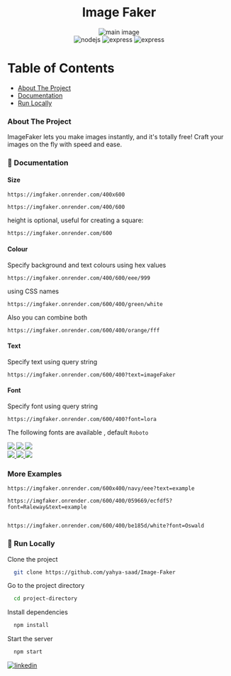 <div align="center">
  <h1>Image Faker </h1>
  <img src="./public/img/repo-img.png" alt="main image">
    <br>
      <img src="https://img.shields.io/badge/Node%20js-339933?style=for-the-badge&logo=nodedotjs&logoColor=white" alt="nodejs" />
      <img src="https://img.shields.io/badge/Express%20js-000000?style=for-the-badge&logo=express&logoColor=white" alt="express" />
      <img src="https://img.shields.io/badge/canvas-000000?style=for-the-badge&logoColor=white" alt="express" />
  </div>

# Table of Contents

- [About The Project](#about-the-project)
- [Documentation](#notebook_with_decorative_cover-documentation)
- [Run Locally](#running-run-locally)

<!-- About the Project -->

### About The Project

ImageFaker lets you make images instantly, and it's totally free! Craft your images on the fly with speed and ease.

<!-- Documentation -->

### :notebook_with_decorative_cover: Documentation

#### Size

```
https://imgfaker.onrender.com/400x600
```

```
https://imgfaker.onrender.com/400/600
```

height is optional, useful for creating a square:

```
https://imgfaker.onrender.com/600
```

#### Colour

Specify background and text colours using hex values

```
https://imgfaker.onrender.com/400/600/eee/999
```

using CSS names

```
https://imgfaker.onrender.com/600/400/green/white
```

Also you can combine both

```
https://imgfaker.onrender.com/600/400/orange/fff
```

#### Text

Specify text using query string

```
https://imgfaker.onrender.com/600/400?text=imageFaker
```

#### Font

Specify font using query string

```
https://imgfaker.onrender.com/600/400?font=lora
```

The following fonts are available , default `Roboto`

<div class="doc-fonts">
  <div>
  <a href="https://imgfaker.onrender.com/250/50/EEE/31343C?font=Roboto&amp;text=Roboto" target="_blank">
    <img src="https://imgfaker.onrender.com/250/50/EEE/31343C?font=Roboto&amp;text=Roboto">
  </a>
  <a href="https://imgfaker.onrender.com/250/50/EEE/31343C?font=Lora&amp;text=Lora" target="_blank">
    <img src="https://imgfaker.onrender.com/250/50/EEE/31343C?font=Lora&amp;text=Lora">
  </a>
  <a href="https://imgfaker.onrender.com/250/50/EEE/31343C?font=Roboto&amp;text=OpenSans" target="_blank">
    <img src="https://imgfaker.onrender.com/250/50/EEE/31343C?font=OpenSans&amp;text=OpenSans">
  </a>
  </div>

  <div>
   <a href="https://imgfaker.onrender.com/250/50/EEE/31343C?font=Oswald&amp;text=Oswald" target="_blank">
    <img src="https://imgfaker.onrender.com/250/50/EEE/31343C?font=Oswald&amp;text=Oswald">
  </a>
  <a href="https://imgfaker.onrender.com/250/50/EEE/31343C?font=PlayfairDisplay&amp;text=PlayfairDisplay" target="_blank">
    <img src="https://imgfaker.onrender.com/250/50/EEE/31343C?font=PlayfairDisplay&amp;text=PlayfairDisplay">
  </a>
  <a href="https://imgfaker.onrender.com/250/50/EEE/31343C?font=Raleway&amp;text=Raleway" target="_blank">
    <img src="https://imgfaker.onrender.com/250/50/EEE/31343C?font=Raleway&amp;text=Raleway">
  </a>
  </div>
  </div>

### More Examples

```
https://imgfaker.onrender.com/600x400/navy/eee?text=example
```

```
https://imgfaker.onrender.com/600/400/059669/ecfdf5?font=Raleway&text=example
```

```

https://imgfaker.onrender.com/600/400/be185d/white?font=Oswald
```

<!-- Run Locally -->

### :running: Run Locally

Clone the project

```bash
  git clone https://github.com/yahya-saad/Image-Faker
```

Go to the project directory

```bash
  cd project-directory
```

Install dependencies

```bash
  npm install
```

Start the server

```bash
  npm start
```

[![linkedin](https://img.shields.io/badge/linkedin-0A66C2?style=for-the-badge&logo=linkedin&logoColor=white)](https://www.linkedin.com/in/yahya-saad)

